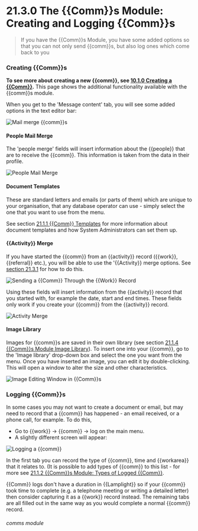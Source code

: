 # 21.3.0 The {{Comm}}s Module: Creating and Logging {{Comm}}s

> If you have the {{Comm}}s Module, you have some added options so that you can not only send {{comm}}s, but also log ones which come back to you



### Creating {{Comm}}s

**To see more about creating a new {{comm}}, see [10.1.0 Creating a {{Comm}}](/help/index/p/10.1.0).** This page shows the additional functionality available with the {{comm}}s module.

When you get to the 'Message content' tab, you will see some added options in the text editor bar:

![Mail merge {{comm}}s](21.3.0b.png)

#### People Mail Merge

The 'people merge' fields will insert information about the {{people}} that are to receive the {{comm}}. This information is taken from the data in their profile.

![People Mail Merge](21.3.0a.png)

#### Document Templates

These are standard letters and emails (or parts of them) which are unique to your organisation, that any database operator can use - simply select the one that you want to use from the menu.  
   
See section [21.1.1 {{Comm}} Templates](/help/index/p/21.1.1) for more information about document templates and how System Administrators can set them up.

#### {{Activity}} Merge

If you have started the {{comm}} from an {{activity}} record ({{work}}, {{referral}} etc.), you will be able to use the '{{Activity}} merge options.  See [section 21.3.1](/help/index/p/21.3.1) for how to do this.
  
  ![Sending a {{Comm}} Through the {{Work}} Record](21.3.0c.png)
  
Using these fields will insert information from the {{activity}} record that you started with, for example the date, start and end times.  These fields only work if you create your {{comm}} from the {{activity}} record.
  
  ![Activity Merge](21.3.0d.png)
  
#### Image Library

Images for {{comm}}s are saved in their own library (see section [21.1.4 {{Comm}}s Module Image Library](/help/index/p/21.1.4)).  To insert one into your {{comm}}, go to the 'Image library' drop-down box and select the one you want from the menu.  Once you have inserted an image, you can edit it by double-clicking. This will open a window to alter the size and other characteristics. 

![Image Editing Window in {{Comm}}s](21.3.0e.png)

### Logging {{Comm}}s  

In some cases you may not want to create a document or email, but may need to record that a {{comm}} has happened - an email received, or a phone call, for example.  To do this,

- Go to {{work}} -> {{comm}} -> log on the main menu. 
- A slightly different screen will appear:

![Logging a {{comm}}](89a.png)

In the first tab you can record the type of {{comm}}, time and {{workarea}} that it relates to. (It is possible to add types of {{comm}} to this list - for more see [21.1.2 {{Comm}}s Module: Types of Logged {{Comm}}](/help/index/p/21.1.2).

{{Comm}} logs don't have a duration in {{Lamplight}} so if your {{comm}} took time to complete (e.g. a telephone meeting or writing a detailed letter) then consider capturing it as a {{work}} record instead.  The remaining tabs are all filled out in the same way as you would complete a normal {{comm}} record.


###### comms module
